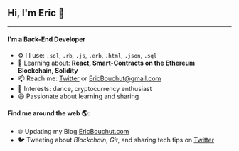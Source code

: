 ## Hi, I'm Eric 👋
---

<!-- 
    I'm Eric Bouchut, a software engineer with experience in Ruby, Rails, 
    Blockchain, JavaScript and more. I am enthusiastic about solving problems and outside 
    of work I like to dance (not often enough these times ;-) 
-->

#### I'm a Back-End Developer 

- ⚙️ I I use: `.sol`, `.rb`, `.js`, `.erb`, `.html`,  `.json`, `.sql`
- 🌱 Learning about: **React, Smart-Contracts on the Ethereum Blockchain, Solidity**
- 📫 Reach me: [Twitter](https://twitter.com/ebouchut) or <EricBouchut@gmail.com>
- 💙 Interests: dance, cryptocurrency enthusiast
- 😄 Passionate about learning and sharing 

#### Find me around the web 🌎:
- 🌐 Updating my Blog  [EricBouchut.com](http://EricBouchutcom)
- 🐦 Tweeting about *Blockchain*, *Git*, and sharing tech tips on [Twitter](https://twitter.com/ebouchut/)


<!--
`ebouchut/ebouchut` is a ✨ _special_ ✨ repository because its `README.md` 
  (this file) appears on your GitHub profile.

Here are some ideas to get you started:

- 🔭 I’m currently working on ...
- 🌱 I’m currently learning ...
- 👯 I’m looking to collaborate on ...
- 🤔 I’m looking for help with ...
- 💬 Ask me about ...
- 📫 How to reach me: ...
- 😄 Pronouns: ...
- ⚡ Fun fact: ...

!\[My github stats\](https://github-readme-stats.vercel.app/api?username=ebouchut&show\_icons=true)

-->
